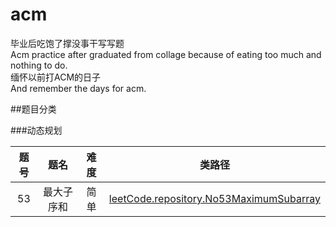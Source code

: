 # acm
毕业后吃饱了撑没事干写写题  
Acm practice after graduated from collage because of eating too much and nothing to do.  
缅怀以前打ACM的日子  
And remember the days for acm.  

##题目分类

###动态规划

| 题号 |    题名    | 难度 |                 类路径                  |
| :---: | :--------: | :---: | :-------------------------------------: |
|  53  | 最大子序和 | 简单 | [leetCode.repository.No53MaximumSubarray](acm/src/leetCode/repository/No53MaximumSubarray.java) |



